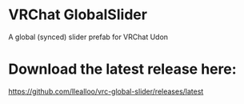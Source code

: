 # VRChat GlobalSlider
A global (synced) slider prefab for VRChat Udon

# Download the latest release here:
https://github.com/llealloo/vrc-global-slider/releases/latest
